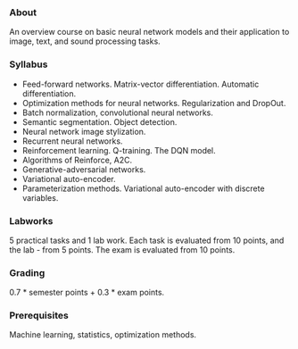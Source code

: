 ### About
An overview course on basic neural network models and their application to image, text, and sound processing tasks.

### Syllabus
* Feed-forward networks. Matrix-vector differentiation. Automatic differentiation.
* Optimization methods for neural networks. Regularization and DropOut. 
* Batch normalization, convolutional neural networks.
* Semantic segmentation. Object detection.
* Neural network image stylization.
* Recurrent neural networks.
* Reinforcement learning. Q-training. The DQN model.
* Algorithms of Reinforce, A2C.
* Generative-adversarial networks.
* Variational auto-encoder.
* Parameterization methods. Variational auto-encoder with discrete variables.

### Labworks
5 practical tasks and 1 lab work. Each task is evaluated from 10 points, and the lab - from 5 points. The exam is evaluated from 10 points.

### Grading
0.7 * semester points + 0.3 * exam points.

### Prerequisites
Machine learning, statistics, optimization methods.
